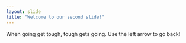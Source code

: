 ```yaml
---
layout: slide
title: "Welcome to our second slide!"
---
```

When going get tough, tough gets going.
Use the left arrow to go back!
